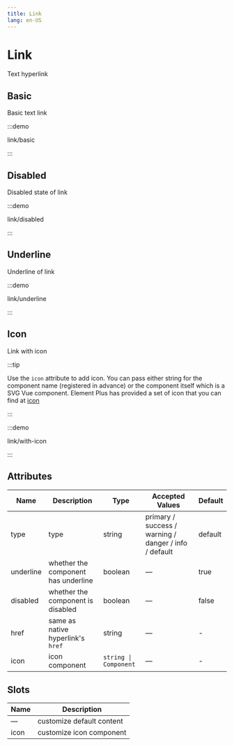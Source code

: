 ```yaml
---
title: Link
lang: en-US
---
```


# Link

Text hyperlink

## Basic

Basic text link

:::demo

link/basic

:::

## Disabled

Disabled state of link

:::demo

link/disabled

:::

## Underline

Underline of link

:::demo

link/underline

:::

## Icon

Link with icon

:::tip

Use the `icon` attribute to add icon. You can pass either string for the component name (registered in advance) or the component itself which is a SVG Vue component. Element Plus has provided a set of icon that you can find at [icon](/en-US/component/icon)

:::

:::demo

link/with-icon

:::

## Attributes

| Name      | Description                         | Type                  | Accepted Values                                       | Default |
| --------- | ----------------------------------- | --------------------- | ----------------------------------------------------- | ------- |
| type      | type                                | string                | primary / success / warning / danger / info / default | default |
| underline | whether the component has underline | boolean               | —                                                     | true    |
| disabled  | whether the component is disabled   | boolean               | —                                                     | false   |
| href      | same as native hyperlink's `href`   | string                | —                                                     | -       |
| icon      | icon component                      | `string \| Component` | —                                                     | -       |

## Slots

| Name | Description               |
| ---- | ------------------------- |
| —    | customize default content |
| icon | customize icon component  |
